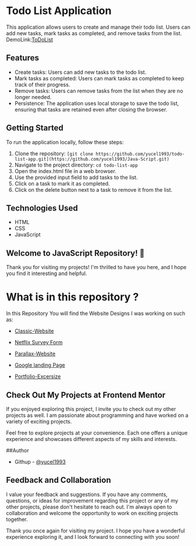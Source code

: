 # Todo List Application

This application allows users to create and manage their todo list. Users can add new tasks, mark tasks as completed, and remove tasks from the list.
<br>
DemoLink:[ToDoList](https://yucel1993.github.io/Java-Script/ToDoList/index.html)
## Features

- Create tasks: Users can add new tasks to the todo list.
- Mark tasks as completed: Users can mark tasks as completed to keep track of their progress.
- Remove tasks: Users can remove tasks from the list when they are no longer needed.
- Persistence: The application uses local storage to save the todo list, ensuring that tasks are retained even after closing the browser.

## Getting Started

To run the application locally, follow these steps:

1. Clone the repository: `[git clone https://github.com/yucel1993/todo-list-app.git](https://github.com/yucel1993/Java-Script.git)`
2. Navigate to the project directory: `cd todo-list-app`
3. Open the index.html file in a web browser.
4. Use the provided input field to add tasks to the list.
5. Click on a task to mark it as completed.
6. Click on the delete button next to a task to remove it from the list.

## Technologies Used

- HTML
- CSS
- JavaScript



## Welcome to JavaScript  Repository! 👋

Thank you for visiting my projects! I'm thrilled to have you here, and I hope you find it interesting and helpful.



# What is in this repository ?
In this Repository You will find the Website Designs I was working on such as: 

- [Classic-Website](https://yucel1993.github.io/Classic-Website/)

- [Netflix Survey Form](https://yucel1993.github.io/Netflix-RegisterForm/)

- [Parallax-Website](https://yucel1993.github.io/Parallax-Website/)

- [Google landing Page](https://yucel1993.github.io/Google-Landing-Page/)

- [Portfolio-Excersize](https://yucel1993.github.io/Portfolio-Excersize/)


## Check Out My Projects at Frontend Mentor
If you enjoyed exploring this project, I invite you to check out my other projects as well. I am passionate about programming and have worked on a variety of exciting projects.

Feel free to explore projects at your convenience. Each one offers a unique experience and showcases different aspects of my skills and interests.

##Author
<!-- - Frontend Mentor - [@AliDurul](https://www.frontendmentor.io/profile/DURUL-26) -->
- Githup - [@yucel1993](https://github.com/yucel1993)

## Feedback and Collaboration
I value your feedback and suggestions. If you have any comments, questions, or ideas for improvement regarding this project or any of my other projects, please don't hesitate to reach out. I'm always open to collaboration and welcome the opportunity to work on exciting projects together.

Thank you once again for visiting my project. I hope you have a wonderful experience exploring it, and I look forward to connecting with you soon!
